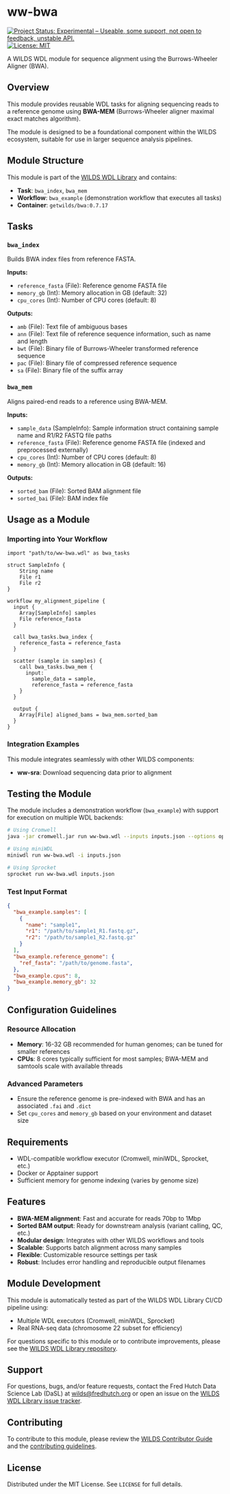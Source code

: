# ww-bwa
[![Project Status: Experimental – Useable, some support, not open to feedback, unstable API.](https://getwilds.org/badges/badges/experimental.svg)](https://getwilds.org/badges/#experimental)  
[![License: MIT](https://img.shields.io/badge/License-MIT-yellow.svg)](https://opensource.org/licenses/MIT)

A WILDS WDL module for sequence alignment using the Burrows-Wheeler Aligner (BWA).

## Overview

This module provides reusable WDL tasks for aligning sequencing reads to a reference genome using **BWA-MEM** (Burrows-Wheeler aligner maximal exact matches algorithm). 

The module is designed to be a foundational component within the WILDS ecosystem, suitable for use in larger sequence analysis pipelines.

## Module Structure

This module is part of the [WILDS WDL Library](https://github.com/getwilds/wilds-wdl-library) and contains:

- **Task**: `bwa_index`, `bwa_mem`
- **Workflow**: `bwa_example` (demonstration workflow that executes all tasks)
- **Container**: `getwilds/bwa:0.7.17`

## Tasks

### `bwa_index`
Builds BWA index files from reference FASTA.

**Inputs:**
- `reference_fasta` (File): Reference genome FASTA file
- `memory_gb` (Int): Memory allocation in GB (default: 32)
- `cpu_cores` (Int): Number of CPU cores (default: 8)

**Outputs:**
- `amb` (File): Text file of ambiguous bases
- `ann` (File): Text file of reference sequence information, such as name and length
- `bwt` (File): Binary file of Burrows-Wheeler transformed reference sequence
- `pac` (File): Binary file of compressed reference sequence
- `sa` (File): Binary file of the suffix array

### `bwa_mem`

Aligns paired-end reads to a reference using BWA-MEM.

**Inputs:**
- `sample_data` (SampleInfo): Sample information struct containing sample name and R1/R2 FASTQ file paths
- `reference_fasta` (File): Reference genome FASTA file (indexed and preprocessed externally)
- `cpu_cores` (Int): Number of CPU cores (default: 8)
- `memory_gb` (Int): Memory allocation in GB (default: 16)

**Outputs:**
- `sorted_bam` (File): Sorted BAM alignment file
- `sorted_bai` (File): BAM index file

## Usage as a Module

### Importing into Your Workflow

```wdl
import "path/to/ww-bwa.wdl" as bwa_tasks

struct SampleInfo {
    String name
    File r1
    File r2
}

workflow my_alignment_pipeline {
  input {
    Array[SampleInfo] samples
    File reference_fasta
  }

  call bwa_tasks.bwa_index {
    reference_fasta = reference_fasta
  }

  scatter (sample in samples) {
    call bwa_tasks.bwa_mem {
      input:
        sample_data = sample,
        reference_fasta = reference_fasta
    }
  }

  output {
    Array[File] aligned_bams = bwa_mem.sorted_bam
  }
}
```

### Integration Examples

This module integrates seamlessly with other WILDS components:
- **ww-sra**: Download sequencing data prior to alignment

## Testing the Module

The module includes a demonstration workflow (`bwa_example`) with support for execution on multiple WDL backends:

```bash
# Using Cromwell
java -jar cromwell.jar run ww-bwa.wdl --inputs inputs.json --options options.json

# Using miniWDL
miniwdl run ww-bwa.wdl -i inputs.json

# Using Sprocket
sprocket run ww-bwa.wdl inputs.json
```

### Test Input Format

```json
{
  "bwa_example.samples": [
    {
      "name": "sample1",
      "r1": "/path/to/sample1_R1.fastq.gz",
      "r2": "/path/to/sample1_R2.fastq.gz"
    }
  ],
  "bwa_example.reference_genome": {
    "ref_fasta": "/path/to/genome.fasta",
  },
  "bwa_example.cpus": 8,
  "bwa_example.memory_gb": 32
}
```

## Configuration Guidelines

### Resource Allocation

- **Memory**: 16-32 GB recommended for human genomes; can be tuned for smaller references
- **CPUs**: 8 cores typically sufficient for most samples; BWA-MEM and samtools scale with available threads

### Advanced Parameters

- Ensure the reference genome is pre-indexed with BWA and has an associated `.fai` and `.dict`
- Set `cpu_cores` and `memory_gb` based on your environment and dataset size

## Requirements

- WDL-compatible workflow executor (Cromwell, miniWDL, Sprocket, etc.)
- Docker or Apptainer support
- Sufficient memory for genome indexing (varies by genome size)

## Features

- **BWA-MEM alignment**: Fast and accurate for reads 70bp to 1Mbp
- **Sorted BAM output**: Ready for downstream analysis (variant calling, QC, etc.)
- **Modular design**: Integrates with other WILDS workflows and tools
- **Scalable**: Supports batch alignment across many samples
- **Flexible**: Customizable resource settings per task
- **Robust**: Includes error handling and reproducible output filenames

## Module Development

This module is automatically tested as part of the WILDS WDL Library CI/CD pipeline using:
- Multiple WDL executors (Cromwell, miniWDL, Sprocket)
- Real RNA-seq data (chromosome 22 subset for efficiency)

For questions specific to this module or to contribute improvements, please see the [WILDS WDL Library repository](https://github.com/getwilds/wilds-wdl-library).

## Support

For questions, bugs, and/or feature requests, contact the Fred Hutch Data Science Lab (DaSL) at [wilds@fredhutch.org](mailto:wilds@fredhutch.org) or open an issue on the [WILDS WDL Library issue tracker](https://github.com/getwilds/wilds-wdl-library/issues).

## Contributing

To contribute to this module, please review the [WILDS Contributor Guide](https://getwilds.org/guide/) and the [contributing guidelines](https://github.com/getwilds/wilds-wdl-library/blob/main/.github/CONTRIBUTING.md).

## License

Distributed under the MIT License. See `LICENSE` for full details.